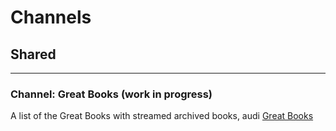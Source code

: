 # Channels 
## Shared

***

### Channel: Great Books (work in progress)
A list of the Great Books with streamed archived books, audi
[Great Books](kobble://kobble.io/channel?title=Kobble%20Testing&subtitle=Issues&owner=oneeve8&repo=kobble-data&path=channels/kobbleissues.json)
